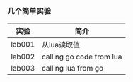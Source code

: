 ### 几个简单实验

|实验|简介|
|---|---|
|lab001|从lua读取值|
|lab002|calling go code from lua|
|lab003|calling lua from go|